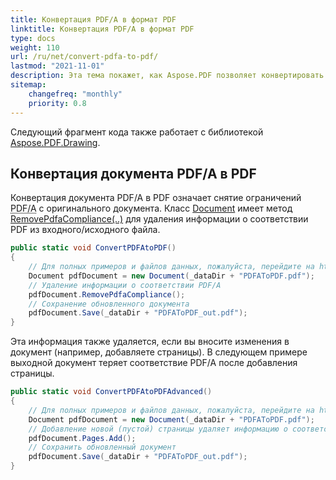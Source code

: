 ```yaml
---
title: Конвертация PDF/A в формат PDF
linktitle: Конвертация PDF/A в формат PDF
type: docs
weight: 110
url: /ru/net/convert-pdfa-to-pdf/
lastmod: "2021-11-01"
description: Эта тема покажет, как Aspose.PDF позволяет конвертировать файл PDF/A в документ PDF с помощью библиотеки .NET.
sitemap:
    changefreq: "monthly"
    priority: 0.8
---
```


Следующий фрагмент кода также работает с библиотекой [Aspose.PDF.Drawing](/pdf/ru/net/drawing/).

## Конвертация документа PDF/A в PDF

Конвертация документа PDF/A в PDF означает снятие ограничений <abbr title="Portable Document Format Archive">PDF/A</abbr> с оригинального документа.
Класс [Document](https://reference.aspose.com/pdf/net/aspose.pdf/document) имеет метод [RemovePdfaCompliance(..)](https://reference.aspose.com/pdf/net/aspose.pdf/document/methods/removepdfacompliance) для удаления информации о соответствии PDF из входного/исходного файла.

```csharp
public static void ConvertPDFAtoPDF()
{
    // Для полных примеров и файлов данных, пожалуйста, перейдите на https://github.com/aspose-pdf/Aspose.PDF-for-.NET
    Document pdfDocument = new Document(_dataDir + "PDFAToPDF.pdf");
    // Удаление информации о соответствии PDF/A
    pdfDocument.RemovePdfaCompliance();
    // Сохранение обновленного документа
    pdfDocument.Save(_dataDir + "PDFAToPDF_out.pdf");
}
```
Эта информация также удаляется, если вы вносите изменения в документ (например, добавляете страницы). В следующем примере выходной документ теряет соответствие PDF/A после добавления страницы.

```csharp
public static void ConvertPDFAtoPDFAdvanced()
{
    // Для полных примеров и файлов данных, пожалуйста, перейдите на https://github.com/aspose-pdf/Aspose.PDF-for-.NET
    Document pdfDocument = new Document(_dataDir + "PDFAToPDF.pdf");
    // Добавление новой (пустой) страницы удаляет информацию о соответствии PDF/A.
    pdfDocument.Pages.Add();
    // Сохранить обновленный документ
    pdfDocument.Save(_dataDir + "PDFAToPDF_out.pdf");
}
```
